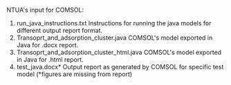NTUA's input for COMSOL:
1) run_java_instructions.txt Instructions for running the java models for different output report format.
2) Transoprt_and_adsorption_cluster.java COMSOL's model exported in Java for .docx report.
3) Transoprt_and_adsorption_cluster_html.java COMSOL's model exported in Java for .html report.
4) test_java.docx* Output report as generated by COMSOL for specific test model (*figures are missing from report)

